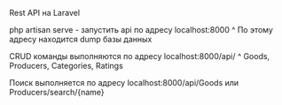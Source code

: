 Rest API на Laravel

php artisan serve - запустить api по адресу localhost:8000
^ По этому адресу находится dump базы данных

CRUD команды выполняются по адресу localhost:8000/api/
^ Goods, Producers, Categories, Ratings

Поиск выполняется по адресу localhost:8000/api/Goods или Producers/search/{name}
